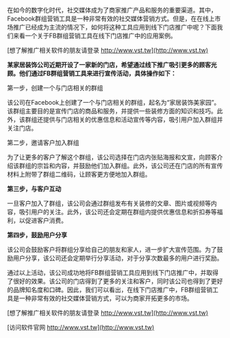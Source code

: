 在如今的数字化时代，社交媒体成为了商家推广产品和服务的重要渠道。其中，Facebook群组营销工具是一种非常有效的社交媒体营销方式。但是，在在线上市场推广已经成为主流的情况下，如何将这种工具应用到线下门店推广中呢？下面我们来看一个关于FB群组营销工具在线下门店推广中的应用案例。

[想了解推广相关软件的朋友请登录 http://www.vst.tw](http://www.vst.tw)

**某家居装饰公司近期开设了一家新的门店，希望通过线下推广吸引更多的顾客光顾。他们通过FB群组营销工具来进行宣传活动，具体操作如下：**

第一步，创建一个与门店相关的群组

该公司在Facebook上创建了一个与门店相关的群组，起名为“家居装饰美家园”。该群组主要目的是宣传门店的商品和服务，并提供一些装修方面的知识和技巧。此外，该群组还提供与门店相关的优惠信息和活动宣传等内容，吸引用户加入群组并关注门店。

第二步，邀请客户加入群组

为了让更多的客户了解这个群组，该公司选择在门店内张贴海报和文宣，向顾客介绍该群组的宗旨和内容，并鼓励他们加入群组。此外，该公司还在门店的所有宣传材料上附带了群组二维码，让顾客更方便地加入群组。

**第三步，与客户互动**

一旦客户加入了群组，该公司会通过群组发布有关装修的文章、图片或视频等内容，吸引用户的关注。此外，该公司还会定期在群组内提供优惠信息和折扣券等福利，以促进客户消费。

**第四步，鼓励用户分享**

该公司会鼓励客户将群组分享给自己的朋友和家人，进一步扩大宣传范围。为了鼓励用户分享，该公司还会定期举行分享活动，对于分享次数最多的用户进行奖励。

通过以上活动，该公司成功地将FB群组营销工具应用到线下门店推广中，并取得了很好的效果。该公司的门店得到了更多的关注和客户，同时该公司也得到了更好的品牌知名度和口碑。因此，我们可以看出，在线下门店推广中，FB群组营销工具是一种非常有效的社交媒体营销方式，可以为商家开拓更多的市场。

[想了解推广相关软件的朋友请登录 http://www.vst.tw](http://www.vst.tw)


[访问软件官网 http://www.vst.tw](http://www.vst.tw)
